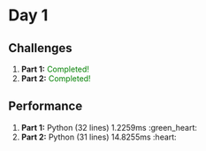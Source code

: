 # Day 1

## Challenges
<ol>
    <li><b>Part 1:</b> <span style="color:green">Completed!</span></li>
    <li><b>Part 2:</b> <span style="color:green">Completed!</span></li>
</ol>

## Performance
<ol>
    <li><b>Part 1:</b> Python (32 lines) 1.2259ms :green_heart:</li>
    <li><b>Part 2:</b> Python (31 lines) 14.8255ms :heart:</li>
</ol>